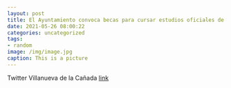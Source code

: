 ```yaml
---
layout: post
title: El Ayuntamiento convoca becas para cursar estudios oficiales de grado en @uaxuniversidad, destinadas a vecinos empadronados. El ...
date: 2021-05-26 08:00:22
categories: uncategorized
tags:
- random
image: /img/image.jpg
caption: This is a picture
---
```

Twitter Villanueva de la Cañada [link](https://twitter.com/AytoVDLCanada/status/1397157574672330759)
